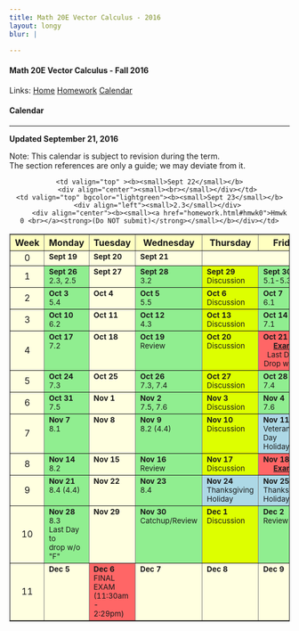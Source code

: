 ```yaml
---
title: Math 20E Vector Calculus - 2016
layout: longy
blur: |

---  
```

#### Math 20E Vector Calculus - Fall 2016  
  Links: [Home][math20eHome]    [Homework][math20eHW]    [Calendar][math20eCal]
    
   [math20eHome]:http://thanghuynh.org/teaching/math20e_f16.html
   [math20eSyl]:http://thanghuynh.org/teaching/math20e_syllabus.pdf
   [math20eHW]:http://thanghuynh.org/teaching/math20e_f16_hw.html  
   [math20eCal]:http://thanghuynh.org/teaching/math20e_f16_cal.html  

#### Calendar    
---  


**Updated September 21, 2016**

Note: This calendar is subject to revision during the term.  
The section references are only a guide; we may deviate from it.  




<center>           
<table bgcolor="#ffffe0" cellpadding="5" cellspacing="0" border="1">  
<tbody>  

<tr bgcolor="#ffffc0">
    <th width="10%">Week</th>
    <th width="18%">Monday</th>
    <th width="18%">Tuesday</th>
    <th width="18%">Wednesday</th>
    <th width="18%">Thursday</th>
    <th width="18%">Friday</th>
</tr>  
 
<tr>  
    <td align="center">0<br>  
    </td>  
    <td valign="top" ><b><small>Sept 19</small></b>                <div align="left"><small></small></div>                </td>  
    <td valign="top" ><b><small>Sept 20</small></b> <div align="left"><small></small></div>  
    </td>  
    <td valign="top" ><b><small>Sept 21</small></b><div align="left"><small></small></div>  
                	        <div align="center"><b><small></small></b></div>  
                	        </td>  
    
    <td valign="top" ><b><small>Sept 22</small></b>
        <div align="center"><small><br></small></div></td>
    <td valign="top" bgcolor="lightgreen"><b><small>Sept 23</small></b>
        <div align="left"><small>2.3</small></div>
         <div align="center"><b><small><a href="homework.html#hmwk0">Hmwk 0 <br></a><strong>(Do NOT submit)</strong></small></b></div></td>
</tr>

<tr>
    <td align="center">1<br></td>
    <td valign="top" bgcolor="lightgreen"><b><small>Sept 26</small></b>                
       <div align="left"><small>2.3, 2.5</small></div>        
        </td>
    <td valign="top"><b><small>Sept 27</small></b> <div align="left"><small></small></div>
    </td>
    <td valign="top" bgcolor="lightgreen"><b><small>Sept 28</small></b><div align="left"><small>3.2</small></div> 	    </td>
    <td valign="top" bgcolor="#ddff00"><b><small>Sept 29</small></b><div align="left"><small>Discussion</small></div></td>
    <td valign="top" bgcolor="lightgreen"><b><small>Sept 30</small></b>
        <div align="left"><small>5.1-5.3</small></div></td></tr>

<tr>
    <td align="center">2<br></td>
    <td valign="top" bgcolor="lightgreen"><b><small>Oct 3</small></b>
        <div align="left"><small>5.4</small></div></td>
	<td valign="top"><b><small>Oct 4</small></b>
		 <div align="left"><small></small></div></td>
    <td valign="top" bgcolor="lightgreen"><b><small>Oct 5</small></b>
        <div align="left"><small>5.5</small></div></td>	      
    <td valign="top" bgcolor="#ddff00"><b><small>Oct 6</small></b>
		<div align="left"><small>Discussion</small></div></td>
    <td valign="top" bgcolor="lightgreen"><b><small>Oct 7</small></b>
        <div align="left"><small>6.1</small></div></td></tr>

<tr>
    <td align="center">3<br></td>
    <td valign="top" bgcolor="lightgreen"><b><small>Oct 10</small></b>
        <div align="left"><small>6.2</small></div></td>
	<td valign="top"><b><small>Oct 11</small></b>
	 <div align="left"><small></small></div></td>
    <td valign="top" bgcolor="lightgreen"><b><small>Oct 12</small></b>
        <div align="left"><small>4.3</small></div></td>
    <td valign="top" bgcolor="#ddff00"><b><small>Oct 13</small></b>
		<div align="left"><small>Discussion</small></div></td>
    <td valign="top" bgcolor="lightgreen"><b><small>Oct 14</small></b>
        <div align="left"><small>7.1</small></div></td></tr>

<tr>
    <td align="center">4<br></td>
    <td valign="top" bgcolor="lightgreen"><b><small>Oct 17</small></b>
        <div align="left"><small>7.2</small></div></td>
	<td valign="top"><b><small>Oct 18</small></b> 
	 <div align="left"><small></small></div></td>
    <td valign="top" bgcolor="lightgreen"><b><small>Oct 19</small></b>
        <div align="left"><small>Review</small></div></td>
    <td valign="top" bgcolor="#ddff00"><b><small>Oct 20</small></b>
		<div align="left"><small>Discussion</small></div></td>
    <td valign="top" bgcolor="#ff6666"><b><small>Oct 21</small></b>
        <div align="center"><small><a href="homework.html#exam1"><strong>Exam 1</strong></a></small></div>
            <div align="center"><small>Last Day to<br>Drop w/o 'W'</small></div></td></tr>

<tr>
    <td align="center">5<br></td>
    <td valign="top" bgcolor="lightgreen"><b><small>Oct 24</small></b>
        <div align="left"><small>7.3</small></div></td>
	<td valign="top"><b><small>Oct 25</small></b>
	 <div align="left"><small></small></div></td>
    <td valign="top" bgcolor="lightgreen"><b><small>Oct 26</small></b>
<div align="left"><small>7.3, 7.4</small></div></td>
	<td valign="top" bgcolor="#ddff00"><b><small>Oct 27</small></b>
		<div align="left"><small>Discussion</small></div></td>
    <td valign="top" bgcolor="lightgreen"><b><small>Oct 28</small></b>
        <div align="center"><b><small></small></b></div>
        <div align="left"><small>7.4</small></div></td></tr>

<tr>
    <td align="center">6<br></td>
    <td valign="top" bgcolor="lightgreen"><b><small>Oct 31</small></b>
        <div align="left"><small>7.5</small></div></td>
	<td valign="top" ><b><small>Nov 1</small></b> 
	 <div align="left"><small></small></div></td>
    <td valign="top" bgcolor="lightgreen"><b><small>Nov 2</small></b>
        <div align="left"><small>7.5, 7.6</small></div></td>
    <td valign="top" bgcolor="#ddff00"><b><small>Nov 3</small></b>
		<div align="left"><small>Discussion</small></div></td>
    <td valign="top" bgcolor="lightgreen"><b><small>Nov 4</small></b>
        <div align="left"><small>7.6</small></div></td></tr>

<tr>
    <td align="center">7<br></td>
    <td valign="top" bgcolor="lightgreen"><b><small>Nov 7</small></b>
        <div align="left"><small>8.1</small></div></td>
    <td valign="top"><b><small>Nov 8</small></b>
	 <div align="left"><small></small></div></td>
    <td valign="top" bgcolor="lightgreen"><b><small>Nov 9</small></b>
         <div align="left"><small>8.2 (4.4)</small></div> </td>
    <td valign="top" bgcolor="#ddff00"><b><small>Nov 10</small></b>
		<div align="left"><small>Discussion</small></div></td>
    <td valign="top" bgcolor="lightblue"><b><small>Nov 11</small></b>
        <div align="left"><small>Veteran's Day<br>Holiday</small></div></td></tr>

<tr>
    <td align="center">8<br></td>
    <td valign="top" bgcolor="lightgreen"><b><small>Nov 14</small></b>
        <div align="left"><small>8.2</small></div></td>
    <td valign="top"><b><small>Nov 15</small></b>
     <div align="left"><small></small></div></td>
    <td valign="top" bgcolor="lightgreen"><b><small>Nov 16</small></b>
        <div align="left"><small>Review</small></div></td>
    <td valign="top" bgcolor="#ddff00"><b><small>Nov 17</small></b>
        <div align="left"><small>Discussion</small></div></td>
    <td valign="top" bgcolor="#ff6666"><b><small>Nov 18</small></b>
        <div align="center"><b><small><a href="homework.html#exam1">Exam 2</a></small></b></div></td></tr>

<tr>
    <td align="center">9<br></td>
    <td valign="top" bgcolor="lightgreen"><b><small>Nov 21</small></b>
        <div align="left"><small>8.4 (4.4)</small></div></td>
    <td valign="top"><b><small>Nov 22</small></b>
     <div align="left"><small></small></div></td>
    <td valign="top" bgcolor="lightgreen"><b><small>Nov 23</small></b>
        <div align="left"><small>8.4</small></div></td>
    <td valign="top" bgcolor="lightblue"><b><small>Nov 24</small></b>
		<div align="left"><small>Thanksgiving <br>Holiday</small></div>
		<div align="left"><small></small></div></td>
    <td valign="top" bgcolor="lightblue"><b><small>Nov 25</small></b>
      <div align="left"><small></small></div>
      <div align="left"><small>Thanksgiving <br>Holiday</small></div></td></tr>

<tr>
    <td align="center">10<br></td>
    <td valign="top" bgcolor="lightgreen"><b><small>Nov 28</small></b>
        <div align="left"><small>8.3 </small></div>
            	 <div align="left"><small>Last Day to <br>drop w/o "F"</small></div></td>
    <td valign="top"><b><small>Nov 29</small></b>
	 <div align="left"><small></small></div></td>
    <td valign="top" bgcolor="lightgreen"><b><small>Nov 30</small></b>
        <div align="left"><small>Catchup/Review</small></div></td>
    <td valign="top" bgcolor="#ddff00"><b><small>Dec 1</small></b>
        <div align="left"><small>Discussion</small></div></td>
    <td valign="top" bgcolor="lightgreen"><b><small>Dec 2</small></b>
        <div align="left"><small>Review</small></div></td></tr>

<tr>
    <td align="center">11<br></td>
    <td valign="top" ><b><small>Dec 5</small></b></td>
    <td valign="top" bgcolor="#ff6666"><b><small>Dec 6</small></b>
	 <div align="left"><small>FINAL EXAM</small></div>
	 <div align="left"><small>(11:30am - 2:29pm)</small></div></td>
    <td valign="top" bgcolor=""><b><small>Dec 7</small></b>
        <div align="left"><small></small></div>	</td>
    <td valign="top" ><b><small>Dec 8</small>
        <div align="center"><small></small></div></b></td>
    <td valign="top" bgcolor=""><b><small>Dec 9</small></b>
        <div align="left"><small></small></div></td></tr>  

</tbody>         
</table>  
</center>  




